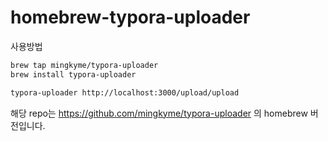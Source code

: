 # homebrew-typora-uploader

사용방법
```bash
brew tap mingkyme/typora-uploader
brew install typora-uploader

typora-uploader http://localhost:3000/upload/upload
```

해당 repo는 https://github.com/mingkyme/typora-uploader 의 homebrew 버전입니다.